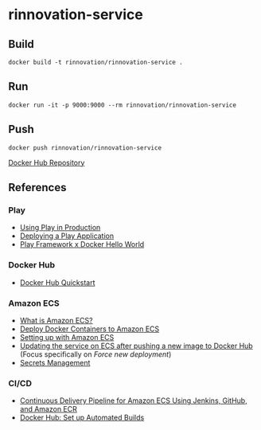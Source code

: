 # rinnovation-service

## Build

```
docker build -t rinnovation/rinnovation-service .
```

## Run

```
docker run -it -p 9000:9000 --rm rinnovation/rinnovation-service
```

## Push

```
docker push rinnovation/rinnovation-service
```

[Docker Hub Repository](https://cloud.docker.com/u/rinnovation/repository/docker/rinnovation/rinnovation-service)

## References

### Play

* [Using Play in Production](https://www.playframework.com/documentation/2.6.x/Production)
* [Deploying a Play Application](https://www.playframework.com/documentation/2.6.x/Deploying)
* [Play Framework x Docker Hello World](https://medium.com/@shatil/play-framework-https-hello-world-with-docker-62963cf26daf)

### Docker Hub
 
* [Docker Hub Quickstart](https://docs.docker.com/docker-hub)

### Amazon ECS

* [What is Amazon ECS?](https://docs.aws.amazon.com/AmazonECS/latest/developerguide/Welcome.html)
* [Deploy Docker Containers to Amazon ECS](https://aws.amazon.com/getting-started/tutorials/deploy-docker-containers)
* [Setting up with Amazon ECS](https://docs.aws.amazon.com/AmazonECS/latest/developerguide/get-set-up-for-amazon-ecs.html)
* [Updating the service on ECS after pushing a new image to Docker Hub](https://docs.aws.amazon.com/AmazonECS/latest/developerguide/update-service.html) (Focus specifically on *Force new deployment*)
* [Secrets Management](https://aws.amazon.com/blogs/compute/managing-secrets-for-amazon-ecs-applications-using-parameter-store-and-iam-roles-for-tasks/)

### CI/CD

* [Continuous Delivery Pipeline for Amazon ECS Using Jenkins, GitHub, and Amazon ECR](https://github.com/aws-samples/aws-cicd-docker-containers)
* [Docker Hub: Set up Automated Builds](https://docs.docker.com/docker-hub/builds)